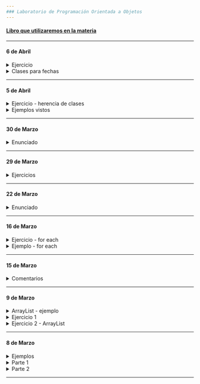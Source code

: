 ```yaml
---
### Laboratorio de Programación Orientada a Objetos
---
```


#### [Libro que utilizaremos en la materia](https://github.com/nadianoe/nadianoe.github.io/blob/master/labo/Luis%20Joyanes%20Aguilar_%20Ignacio%20Zahonero%20Mart%C3%ADnez%20-%20Programaci%C3%B3n%20en%20Java%20_%20algoritmos%2C%20programaci%C3%B3n%20orientada%20a%20objetos%20e%20interfaz%20gr%C3%A1fica%20de%20usuario-McGraw-Hill%20(2011)%20(1).pdf)

----
#### 6 de Abril

<details>
	<summary> Ejercicio </summary>
	
- Realizar un sistema para administrar pedidos de almuerzos realizados por alumnos.
- Para los alumnos además de los atributos de la clase Persona que ya tienen creada, se deberán incluir:
	- Curso
	- nro. de legajo
	- orientación
	
- Existen diferentes platos que se pueden solicitar, para ellos los datos a incluir son: Nombre y Precio.
	- Para esto, deberán crear la clase Plato y tener como atributos un nombre y un precio.
- Al cargarse un pedido se incluye la fecha de creación, el objeto Plato correspondiente, la persona que lo pidió, hora de entrega y si ya se entregó o no.
	- Para esto deberán crear la clase Pedido 
- Debe existir un menú (interfaz de usuario) donde se puedan agregar, modificar y eliminar pedidos. 
	- Estas funcionalidades deberán ser proporcionadas por una clase llamada "SistemaAlmuerzos".
- Se debe poder imprimir un listado de los platos a cocinar en el día con su precio considerando el descuento aplicado.
	- El método que realice ésto, deberá llamarse "imprimirInforme".
	
</details>

<details>
	<summary> Clases para fechas </summary>
	
```java
package com.company;

import java.time.LocalDate;
import java.time.LocalDateTime;
import java.time.LocalTime;

public class EjemploTiempo {

    public static void main(String[] args) {

        /** https://docs.oracle.com/javase/8/docs/api/java/time/LocalDate.html **/
        LocalDate hoy = LocalDate.now(); //2021-10-13
        LocalDate ayer = hoy.minusDays(1);
        LocalDate mañana = ayer.plusDays(2);
        hoy.plusDays(3);
        hoy.plusMonths(4);
        hoy.plusWeeks(5);
        hoy.plusYears(6);
        hoy.minusMonths(3);
        hoy.minusWeeks(5);
        hoy.minusYears(3);
        mañana.isAfter(hoy);
        hoy.isBefore(mañana);
        hoy.isEqual(hoy);

        /** https://docs.oracle.com/javase/8/docs/api/java/time/LocalTime.html**/

        LocalTime ahora = LocalTime.now(); //00:08:16.922686252
        LocalTime tiempo1 = LocalTime.of(10, 43, 12);
        LocalTime tiempo2 = tiempo1.minusHours(2);
        LocalTime tiempo3 = tiempo2.minusMinutes(34);
        LocalTime tiempo4 = tiempo1.plusHours(4);
        LocalTime tiempo5 = tiempo2.plusMinutes(18);
        tiempo1.isAfter(ahora);
        ahora.isBefore(tiempo1);
        tiempo1.equals(tiempo1);

        /** https://docs.oracle.com/javase/8/docs/api/java/time/LocalDateTime.html**/
        LocalDateTime fechaYHora = LocalDateTime.now();
    }
}
	
```
	
</details>

-----

#### 5 de Abril

<details>
	<summary> Ejercicio - herencia de clases </summary>
	
- Crear dos subclases de la clase Persona.

- Una de ellas debe ser la clase "Madre", que tendrá los atributos:
	- nombre de empresa en la que trabaja 
	- lista de hijos

- La otra clase a crear es "Hijo", que tendrá los atributos:
	- escuela a la que asiste
	- juego favorito

- Las subclases deben tener su respectivo constructor por defecto,
sus respectivos constructores con parámetros.

- La clase Madre debe tener un método que devuelva una colección de tipo
ArrayList con los hijos menores de edad.
	
</details>

<details>
	<summary> Ejemplos vistos </summary>
	
```java
public class Main {
	public static void main(String[] args) {
	    
	    Alumno a = new Alumno();
	    System.out.println(a.getNombre());
	}
}
```
	
```java


public class Persona {

    private String nombre;
    private String apellido;
    private int edad;
    private int dni;
    private int telefono;

    public Persona(){
        this.nombre = "Claudia";
        this.apellido = "Geretti";
        this.edad = 12;
        this.dni = 22345123;
        this.telefono = 1145678900;
    }

    public Persona(String nombre, String apellido, int edad, int dni, int telefono){
        this.nombre = nombre;
        this.apellido = apellido;
        this.edad = edad;
        this.dni = dni;
        this.telefono = telefono;
    }

    public Persona(String nombre, String apellido){
        this.nombre = nombre;
        this.apellido = apellido;
        this.edad = 12;
        this.dni = 22345123;
        this.telefono = 1145678900;
    }
    

    public String getNombre() {
        return nombre;
    }

    public int getEdad() {
        return edad;
    }

    public int getDni() {
        return dni;
    }

    public int getTelefono() {
        return telefono;
    }


    public void setNombre(String nombre) {
        this.nombre = nombre;
    }

    public void setEdad(int edad) {
        this.edad = edad;
    }

    public void setDni(int dni) {
        this.dni = dni;
    }

    public void setTelefono(int telefono) {
        this.telefono = telefono;
    }

  
    public String getApellido() {
        return apellido;
    }

    public void setApellido(String apellido) {
        this.apellido = apellido;
    }

    public boolean esMayorDeEdad(int edad){
        boolean esMayor= edad>=18;
        return esMayor;

    }

}
```
	
```java

public class Alumno extends Persona {
	
    private int numDeLegajo;
    private String curso;

    public Alumno() {
        super();
        this.numDeLegajo = 1234;
        this.curso = "1°A";
    }

    public Alumno(String nombre) {
        super(nombre, "De la Casa");
        this.numDeLegajo = 1234;
        this.curso = "1°A";
    }

    public Alumno(String nombre, String apellido, int edad) {
        super(nombre, apellido);
        this.numDeLegajo = 1234;
        this.setEdad(edad);
        this.curso = "1°A";

    }

    public Alumno(String nombre, String apellido, int edad, int dni, int telefono, int numDeLegajo, String curso) {
        super(nombre,apellido,edad,dni,telefono);
        super.setEdad(edad);
        this.numDeLegajo = numDeLegajo;
        this.curso = curso;
    }

}

```
</details>	

----

#### 30 de Marzo
<details>
	<summary> Enunciado </summary>

- Se debe implementar una parte de un sistema que sirve para registrar datos
de aquellos alumnos que salen y entran de sus aulas. Para ello, deberán:

- Crear la clase Persona, la misma debe tener como atributos: nombre y dni.
- Crear la clase Alumno, la misma debe tener como atributos: nombre, dni y nroDeLegajo.
- Crear la clase Aula, la misma deberá tener como atributos: número y una lista
  de alumnos que ingresaron a la misma durante todo un dia (si un alumno ya ingresó, salió
  y volvió a ingresar, se cuentan dos ingresos). Esta clase deberá tener sólo el constructor por defecto.
	
- En la clase Aula, crear un método que retorne un ArrayList que contenga los números de dni (sin repetidos) de los alumnos que ingresaron al aula durante el dia. El método deberá llamarse "dnisDeAlumnosIngresantes".

- Crear un método que reciba un ArrayList con la estructura del ítem anterior e imprima sus elementos.

- En la clase Aula, crear un método que reciba el dni de un alumno y
luego retorne la cantidad de ingresos que realizó. 

- En la clase Aula, crear un método que imprima por consola el dni de cada alumno y
la cantidad de ingresos que realizó. El método deberá llamarse "cantidadDeIngresosPorAlumno".
La impresión de sus elementos deberá respetar el siguiente formato:
```
  clave/dni: 121234343531 - valor/cantidad: 3
```
- Crear un método en la clase Aula que retorne el nombre del alumno que ha realizado más ingresos al aula.
	
</details>

----
#### 29 de Marzo
<details>
  <summary> Ejercicios </summary>
	
- Realizar los siguientes ejercicios del libro
  - página 220, ejercicio 8.1
  - página 266, ejercicio 10.7, 10.8
	
</details>


----
#### 22 de Marzo
<details>
  <summary> Enunciado </summary>
  
- Sea una librería, se necesita un sistema para administrar la información que 
se recolecta cada día.

- Actualmente, la librería vende libros de las siguientes editoriales:
	- Kapelusz, Sudamericana, Atlántida, ElAteneo, Interzona, Sur y Alianza.

- Editoriales con 50% de descuento:
	- ElAteneo, Interzona, Sur y Alianza.

Para ello, se deberá:

1. Crear la clase Libro, en la misma deben existir los atributos:
	- id
        - nombre
	- precio
	- editorial

2. Crear la clase Cliente, en la misma deben existir los atributos:
	- id
	- nombre
	- edad
	- libros comprados (ArrayList de libros)

3. Crear la clase SistemaLibreria, en la misma deben existir los atributos:
	- clientes (ArrayLis de clientes)
	- libros en venta (ArrayList de libros)
	- libros en oferta (ArrayList de id's)
	- libros vendidos (ArrayList de libros)
	- nombre

4. El sistema deberá tener métodos que permitan :
- obtener una lista de los clientes más frecuentes (se considera cliente frecuente al que
ha comprado más de 10 libros)
- obtener una lista con los libros más vendidos, es decir, aquellos libros
que han tenido más de 100 ventas
- obtener una lista con las edades de los clientes más frecuentes
- obtener una lista con los libros más caros, es decir, aquellos que salen más de $5500,50
- realizar una venta, es decir, crear una nueva instancia de la clase libro y agregarla
a la lista de libros vendidos
- obtener lista de los libros cuyos nombres comienzan con determinada letra 
- Calcular el precio final abonar por el cliente (tener en cuenta que los libros cuya editorial 
pertenece a las editoriales en oferta, tienen un 50% de escuento)
- cambiar el precio de un libro según el id. El porcentaje de descuento debrá ser
 pasado como parámetro.
- cambiar los precios por navidad:
	- si los id de los libros son pares, sus precios deberán disminuir un 25%
  - si sus id's son impares, sus precios deberán disminuir un 35%

#### Comentarios:
- No imprimir ni recibir datos por consola durante la clases pedidas. Piense y utilice los
parámetros que considere convenientes para sus métodos.
- Si desea probar sus funciones imprimiendo los resultados, deberá hacerlo dentro de una función "main".
Este método deberá estar dentro de la clase SistemaLibreria.
- Cada método deberá realizar una sola tarea
- Las clases deben comenzar con letra mayúscula
- los métodos ý variables deben comenzar con letra minúscula
- Utilizar el estilo de escritura camel case
- Utilizar nombres de métodos y variables declarativos
  
</details>

----

#### 16 de Marzo

<details>
  
<summary> Ejercicio - for each </summary>
  
- Crear una clase similar a la clase llamada "SistemaDeRegistro" realizada. Esta nueva clase sólo deberá utilizar 
  estructuras repetitivas de tipo "foreach". La nueva clase deberá llamarse "Sistema".

</details>

<details>
  
<summary> Ejemplo - for each </summary>
  
```java
  
  import java.util.ArrayList;

      public class Main {

        public static void main(String[] args) {

          ArrayList<Integer> nums = new ArrayList<>();
          nums.add(1);
          nums.add(5);
  
          for (Integer elemento : nums){
            System.out.println(elemento);
          }
  
          ArrayList<Persona> personasRegistradas = new ArrayList<>();
          Persona p1 = new Persona("Jaime",45);
          Persona p2 = new Persona("Gloria",45);
          personasRegistradas.add(p1);
          personasRegistradas.add(p2);
  
          for (Persona persona : personasRegistradas){
            String nombre = persona.getNombre();
            System.out.println(nombre);
  
          }
        }
      }
  
```
 
</details>

----

#### 15 de Marzo
	
<details>
	
<summary> Comentarios </summary>
  
```java

  import java.util.ArrayList;

      public class Main {

        public static void main(String[] args) {

          /** comparación entre variables primitivas **/
          int a = 1;		
          float c = 1.54f;

          /** comparación entre clases: método "equals" **/
          String a = "hola";
          String b = "chau";
          boolean sonIguales = a.equals(b);
  
        }
      }
```  
</details>

----
	
#### 9 de Marzo
	
<details>

<summary> ArrayList - ejemplo </summary>

```java

  import java.util.ArrayList;

      public class Main {

        public static void main(String[] args) {

          /** variables primitivas **/
          int a = 1;		
          float c = 1.54f;

          /** Clases envolventes **/
          Integer b = 1;
          Float d = 1.54f;


          /** ArrayList **/

          ArrayList<Integer> nums = new ArrayList<>();
          nums.add(1);
          nums.add(5);

          int a = nums.get(0);
          nums.remove(0);

          ArrayList<Persona> personas = new ArrayList<>();

          Persona p1 = new Persona();

          ArrayList<ArrayList<Integer>> matriz = new ArrayLis<>();

            /**
            documentación:
            https://docs.oracle.com/javase/8/docs/api/java/util/ArrayList.html
            **/

        }
      }
```
</details>

<details>

<summary> Ejercicio 1 </summary>
  
- Crear una clase llamada Producto. La misma deberá tener como atributos:
    - nombre
    - precio

  El atributo nombre deberá ser de tipo String y el atributo precio
  deberá ser de tipo float.

  El programa deberá proveerle al usuario las siguientes tareas:

* Registro de producto.
  Aquí se deberá pedir el nombre del producto y su precio.

* Importe parcial a pagar.
  - Aquí se deberá imprimir el importe a pagar por 
  los productos registrados hasta el momento.
  - Cuando se termine de mostrar el importe mencionado, 
  el programa deberá dar la opción de realizar
  un nuevo registro.

* Finalizar registro. 
  Aquí se deberá imprimir el importe total a pagar.
  - Cuando se termine de mostrar el importe mencionado, 
  el programa no deberá dar la opción de realizar 
  un nuevo registro.
  
</details>

<details>

  <summary> Ejercicio 2 - ArrayList </summary>
  
  - Crear un sistema ABM. Un sistema ABM es un sistema que permite ralizar 3 acciones principales:
     - A -> alta -> ingreso de datos 
     - B -> baja -> eliminaciòn de datos
     - M -> modificaciòn -> modificación de datos

  - El ABM que realicen será un sistema que administre datos de personas.

  - Comentario: deberán utilizar la clase Persona que se pidió realizar la clase pasada.

  - Para ello, deberán:

1. Crear una clase que se llame "SistemaDeRegistroDePersonas". La misma deberá tener como
atriburo un arraylist que contenga objetos de la clase Personas. debe llamarse "personas".

2. El sistema deberá proveer 6 opciones que el usuario deberá elegir:

- Realizar el alta de una persona, es decir, registrar una persona. Crear un método que resuelva esta tarea.

- Realizar la baja de una persona, es decir, eliminar del registro a determinada persona. Crear otro método que resuelva esta tarea.
La eliminaciòn deberá hacerse segùn el nùmero de DNI. Crear otro método que resuelva esta tarea.

- Realizar alguna modificaciòn de algún/os dato/os una persona, es decir,brindar la opción
de modificar alguno de los atributos que tiene la persona. Crear otro método que resuelva esta tarea.

3. Tambièn le vamos a agregar funciones extra:

- Ver nombres de personas mayores de 18 años. Crear otro método que resuelva esta tarea.

- Ver lista de todas las personas registradas. Crear otro método que resuelva esta tarea.

4. También se deberá proveer la opción de Salir del sistema. 
El sistema deberá imprimir el mensaje "bye!"

</details>

----

#### 8 de Marzo
	
<details>
    <summary> Ejemplos </summary>
    
- [Ejemplo Main.java](https://github.com/nadianoe/nadianoe.github.io/blob/master/labo/marzo2022/Main.java)

- [Ejemplo Persona.java](https://github.com/nadianoe/nadianoe.github.io/blob/master/labo/marzo2022/Persona.java)

- [Ejemplo IngresoDeDatos.java](https://github.com/nadianoe/nadianoe.github.io/blob/master/labo/marzo2022/IngresoDeDatos.java)

</details>

<details>
  <summary> Parte 1 </summary>
  
  1. Crear la clase Persona con los siguientes atributos:
  - nombre
  - edad
  - dni
  - telefono
  - dirección
    
  2. Declarar e implementar 3 tipos de constructores:
  - Uno por defecto.
  - Uno con parámetro string.
  - Otro con los 5 parámetros correspondientes a todos los atributos.
  - Declarar e implementar los getters y setters.

  3. Agregar métodos con los siguientes nombres:
  - esMayorDeEdad
  - sonLaMismaPersona
  - tienenLaMismaEdad
    
  
  - Dentro de la función main, crear 3 instancias distintasde la clase Persona. 
    A la primer instancia, cambiarle el valor de la edad por el doble de la misma.
    A la segunda instancia, cambiarle el valor del teléfono.
    Con respecto a la tercer instancia, imprimir por consola todos sus datos.
    
</details>
	
<details>
  <summary> Parte 2 </summary>
  
1. Crear una aplicación que pida al usuario ingresar los datos necesarios para crear un objeto de la clase Persona.
2. Crear la instancia de la clase Persona e imprimir cuáles fueron los datos ingresados utilizando "getters".
3. Ofrecerle al usuario la opción de cambiar uno de sus datos (el usuario deberá elegir), realizar el cambio utilizando
"setters" e imprimir nuevamente los datos del objeto creado.


</details>

  ------
  

